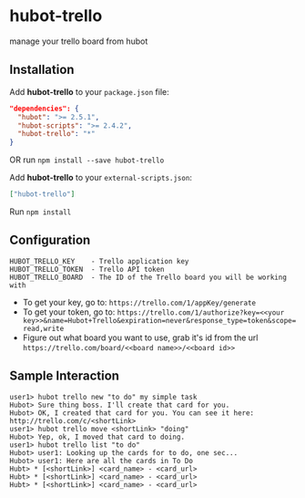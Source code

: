 hubot-trello
============

manage your trello board from hubot


## Installation

Add **hubot-trello** to your `package.json` file:

```json
"dependencies": {
  "hubot": ">= 2.5.1",
  "hubot-scripts": ">= 2.4.2",
  "hubot-trello": "*"
}
```

OR run `npm install --save hubot-trello`

Add **hubot-trello** to your `external-scripts.json`:

```json
["hubot-trello"]
```

Run `npm install`


## Configuration

```
HUBOT_TRELLO_KEY    - Trello application key
HUBOT_TRELLO_TOKEN  - Trello API token
HUBOT_TRELLO_BOARD  - The ID of the Trello board you will be working with
```

- To get your key, go to: `https://trello.com/1/appKey/generate`
- To get your token, go to: `https://trello.com/1/authorize?key=<<your key>>&name=Hubot+Trello&expiration=never&response_type=token&scope=read,write`
- Figure out what board you want to use, grab it's id from the url `https://trello.com/board/<<board name>>/<<board id>>`


## Sample Interaction

```
user1> hubot trello new "to do" my simple task
Hubot> Sure thing boss. I'll create that card for you.
Hubot> OK, I created that card for you. You can see it here: http://trello.com/c/<shortLink>
user1> hubot trello move <shortLink> "doing"
Hubot> Yep, ok, I moved that card to doing.
user1> hubot trello list "to do"
Hubot> user1: Looking up the cards for to do, one sec...
Hubot> user1: Here are all the cards in To Do
Hubt> * [<shortLink>] <card_name> - <card_url>
Hubt> * [<shortLink>] <card_name> - <card_url>
Hubt> * [<shortLink>] <card_name> - <card_url>
```
